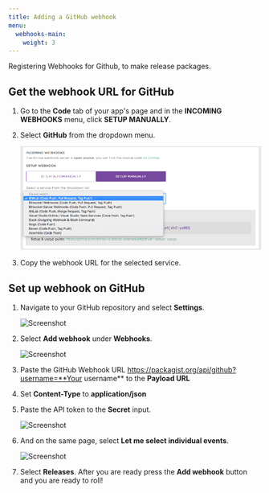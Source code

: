 ```yaml
---
title: Adding a GitHub webhook
menu:
  webhooks-main:
    weight: 3
---
```

Registering Webhooks for Github, to make release packages.

## Get the webhook URL for GitHub

1. Go to the **Code** tab of your app's page and in the **INCOMING WEBHOOKS** menu, click **SETUP MANUALLY**.
2. Select **GitHub** from the dropdown menu.

   ![Screenshot](https://github.com/bitrise-io/devcenter/blob/master/img/github-webhook-1.png)
3. Copy the webhook URL for the selected service.

## Set up webhook on GitHub

1. Navigate to your GitHub repository and select **Settings**.

   ![Screenshot](https://github.com/bitrise-io/devcenter/blob/master/img/webhooks/github-webhook-2.png)
2. Select **Add webhook** under **Webhooks**.

   ![Screenshot](https://github.com/bitrise-io/devcenter/blob/master/img/webhooks/github-webhook-3.png)
3. Paste the GitHub Webhook URL https://packagist.org/api/github?username=**Your username** to the **Payload URL**
4. Set **Content-Type** to **application/json**
5. Paste the API token to the **Secret** input.

   ![Screenshot](https://github.com/bitrise-io/devcenter/blob/master/img/webhooks/github-webhook-4.png)
4. And on the same page, select **Let me select individual events**.

   ![Screenshot](https://github.com/bitrise-io/devcenter/blob/master/img/webhooks/github-webhook-5.png)
5. Select **Releases**. After you are ready press the **Add webhook** button and you are ready to roll!
